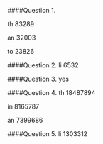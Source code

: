 ####Question 1.

th	83289

an	32003

to	23826

####Question 2.
li	6532

####Question 3.
yes

####Question 4.
th      18487894

in      8165787

an      7399686

####Question 5.
li      1303312

